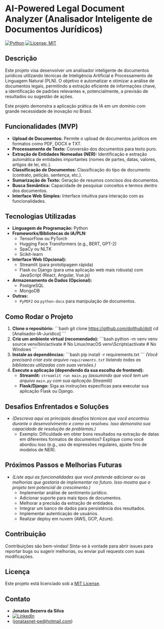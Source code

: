 # AI-Powered Legal Document Analyzer (Analisador Inteligente de Documentos Jurídicos)

[![Python](https://img.shields.io/badge/python-3.7+-blue.svg)](https://www.python.org/)
[![License: MIT](https://img.shields.io/badge/License-MIT-yellow.svg)](https://opensource.org/licenses/MIT)
## Descrição

Este projeto visa desenvolver um analisador inteligente de documentos jurídicos utilizando técnicas de Inteligência Artificial e Processamento de Linguagem Natural (PLN). O objetivo é automatizar e otimizar a análise de documentos legais, permitindo a extração eficiente de informações chave, a identificação de padrões relevantes e, potencialmente, a previsão de resultados ou sugestão de ações.

Este projeto demonstra a aplicação prática de IA em um domínio com grande necessidade de inovação no Brasil.

## Funcionalidades (MVP)

* **Upload de Documentos:** Permite o upload de documentos jurídicos em formatos como PDF, DOCX e TXT.
* **Processamento de Texto:** Conversão dos documentos para texto puro.
* **Extração de Entidades Nomeadas (NER):** Identificação e extração automática de entidades importantes (nomes de partes, datas, valores, artigos de lei, etc.).
* **Classificação de Documentos:** Classificação do tipo de documento (contrato, petição, sentença, etc.).
* **Sumarização de Texto:** Geração de resumos concisos dos documentos.
* **Busca Semântica:** Capacidade de pesquisar conceitos e termos dentro dos documentos.
* **Interface Web Simples:** Interface intuitiva para interação com as funcionalidades.

## Tecnologias Utilizadas

* **Linguagem de Programação:** Python
* **Frameworks/Bibliotecas de IA/PLN:**
    * TensorFlow ou PyTorch
    * Hugging Face Transformers (e.g., BERT, GPT-2)
    * SpaCy ou NLTK
    * Scikit-learn
* **Interface Web (Opcional):**
    * Streamlit (para prototipagem rápida)
    * Flask ou Django (para uma aplicação web mais robusta) com JavaScript (React, Angular, Vue.js)
* **Armazenamento de Dados (Opcional):**
    * PostgreSQL
    * MongoDB
* **Outras:**
    * `PyPDF2` ou `python-docx` para manipulação de documentos.

## Como Rodar o Projeto

1.  **Clone o repositório:**
    \`\`\`bash
    git clone https://github.com/dolthub/dolt
    cd [Analisador-IA-Juridico]
    \`\`\`
2.  **Crie um ambiente virtual (recomendado):**
    \`\`\`bash
    python -m venv venv
    source venv/bin/activate  # No Linux/macOS
    venv\Scripts\activate  # No Windows
    \`\`\`
3.  **Instale as dependências:**
    \`\`\`bash
    pip install -r requirements.txt
    \`\`\`
    *(Você precisará criar este arquivo `requirements.txt` listando todas as bibliotecas utilizadas com suas versões.)*
4.  **Execute a aplicação (dependendo da sua escolha de frontend):**
    * **Streamlit:** `streamlit run main.py` *(assumindo que você tem um arquivo `main.py` com sua aplicação Streamlit)*
    * **Flask/Django:** Siga as instruções específicas para executar sua aplicação Flask ou Django.

## Desafios Enfrentados e Soluções

* *(Descreva aqui os principais desafios técnicos que você encontrou durante o desenvolvimento e como os resolveu. Isso demonstra sua capacidade de resolução de problemas.)*
    * Exemplo: Dificuldade em obter bons resultados na extração de datas em diferentes formatos de documentos? Explique como você abordou isso (e.g., uso de expressões regulares, ajuste fino de modelos de NER).

## Próximos Passos e Melhorias Futuras

* *(Liste aqui as funcionalidades que você pretende adicionar ou as melhorias que gostaria de implementar no futuro. Isso mostra que o projeto tem potencial de crescimento.)*
    * Implementar análise de sentimento jurídico.
    * Adicionar suporte para mais tipos de documentos.
    * Melhorar a precisão da extração de entidades.
    * Integrar um banco de dados para persistência dos resultados.
    * Implementar autenticação de usuários.
    * Realizar deploy em nuvem (AWS, GCP, Azure).

## Contribuição

Contribuições são bem-vindas! Sinta-se à vontade para abrir issues para reportar bugs ou sugerir melhorias, ou enviar pull requests com suas modificações.

## Licença

Este projeto está licenciado sob a [MIT License](LICENSE).

## Contato

* **Jonatas Bezerra da Silva**
* [![LinkedIn](https://img.shields.io/badge/LinkedIn-0077B5?style=for-the-badge&logo=linkedin&logoColor=white)](https://www.linkedin.com/in/jonatas-bezerra-83831a356/)
* (jonatasnet-pe@hotmail.com)

